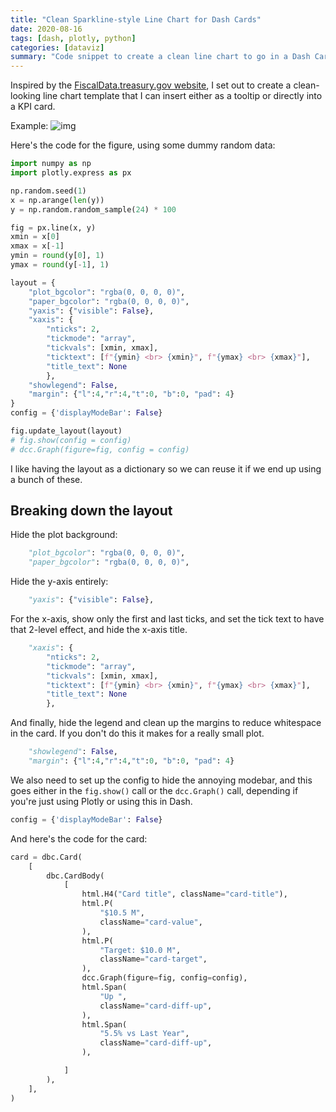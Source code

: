 ```yaml
---
title: "Clean Sparkline-style Line Chart for Dash Cards"
date: 2020-08-16
tags: [dash, plotly, python]
categories: [dataviz]
summary: "Code snippet to create a clean line chart to go in a Dash Card."
---
```

Inspired by the [FiscalData.treasury.gov website](https://fiscaldata.treasury.gov), I set out to create a clean-looking line chart template that I can insert either as a tooltip or directly into a KPI card. 

Example:
![img](/images/clean_line_chart.png)

Here's the code for the figure, using some dummy random data:

```python
import numpy as np
import plotly.express as px

np.random.seed(1)
x = np.arange(len(y))
y = np.random.random_sample(24) * 100

fig = px.line(x, y)
xmin = x[0]
xmax = x[-1]
ymin = round(y[0], 1)
ymax = round(y[-1], 1)

layout = {
    "plot_bgcolor": "rgba(0, 0, 0, 0)",
    "paper_bgcolor": "rgba(0, 0, 0, 0)",
    "yaxis": {"visible": False},
    "xaxis": {
        "nticks": 2, 
        "tickmode": "array",
        "tickvals": [xmin, xmax], 
        "ticktext": [f"{ymin} <br> {xmin}", f"{ymax} <br> {xmax}"],
        "title_text": None
        },
    "showlegend": False,
    "margin": {"l":4,"r":4,"t":0, "b":0, "pad": 4}
}
config = {'displayModeBar': False}

fig.update_layout(layout)
# fig.show(config = config)
# dcc.Graph(figure=fig, config = config)
```
I like having the layout as a dictionary so we can reuse it if we end up using a bunch of these.

## Breaking down the layout
Hide the plot background:
```python
    "plot_bgcolor": "rgba(0, 0, 0, 0)",
    "paper_bgcolor": "rgba(0, 0, 0, 0)",
```
Hide the y-axis entirely:
```python
    "yaxis": {"visible": False},
```
For the x-axis, show only the first and last ticks, and set the tick text to have that 2-level effect, and hide the x-axis title. 
```python
    "xaxis": {
        "nticks": 2, 
        "tickmode": "array",
        "tickvals": [xmin, xmax], 
        "ticktext": [f"{ymin} <br> {xmin}", f"{ymax} <br> {xmax}"],
        "title_text": None
        },
```
And finally, hide the legend and clean up the margins to reduce whitespace in the card. If you don't do this it makes for a really small plot. 
```python
    "showlegend": False,
    "margin": {"l":4,"r":4,"t":0, "b":0, "pad": 4}
```
We also need to set up the config to hide the annoying modebar, and this goes either in the `fig.show()` call or the `dcc.Graph()` call, depending if you're just using Plotly or using this in Dash.
```python
config = {'displayModeBar': False}
```

And here's the code for the card:
```python
card = dbc.Card(
    [
        dbc.CardBody(
            [
                html.H4("Card title", className="card-title"),
                html.P(
                    "$10.5 M",
                    className="card-value",
                ),
                html.P(
                    "Target: $10.0 M",
                    className="card-target",
                ),
                dcc.Graph(figure=fig, config=config),
                html.Span(
                    "Up ",
                    className="card-diff-up",
                ),
                html.Span(
                    "5.5% vs Last Year",
                    className="card-diff-up",
                ),

            ]
        ),
    ],
)
```
